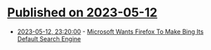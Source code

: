 # [Published on 2023-05-12](index.md)

* [2023-05-12, 23:20:00](https://news.slashdot.org/story/23/05/12/2016204/microsoft-wants-firefox-to-make-bing-its-default-search-engine?utm_source=rss1.0mainlinkanon&utm_medium=feed) - [Microsoft Wants Firefox To Make Bing Its Default Search Engine](https://news.slashdot.org/story/23/05/12/2016204/microsoft-wants-firefox-to-make-bing-its-default-search-engine?utm_source=rss1.0mainlinkanon&utm_medium=feed)
